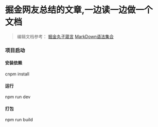 # 掘金网友总结的文章,一边读一边做一个文档
>编辑文档参考：
>[掘金丸子箴言](https://juejin.im/post/6844904103345127438#heading-4)
>[MarkDown语法集合](https://www.jianshu.com/p/b03a8d7b1719)

### 项目启动

#### 安装依赖
cnpm install

#### 运行
npm run dev

#### 打包
npm run build